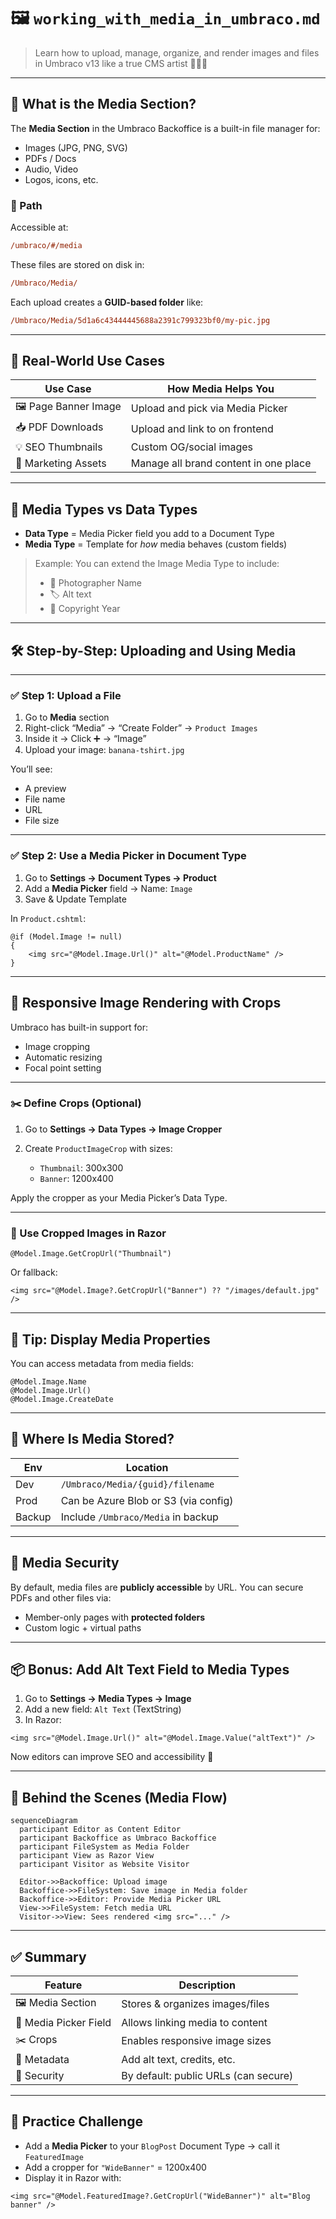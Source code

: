 # 🖼️ `working_with_media_in_umbraco.md`

> Learn how to upload, manage, organize, and render images and files in Umbraco v13 like a true CMS artist 🎨🧑‍🎨

---

## 📂 What is the Media Section?

The **Media Section** in the Umbraco Backoffice is a built-in file manager for:

- Images (JPG, PNG, SVG)
- PDFs / Docs
- Audio, Video
- Logos, icons, etc.

### 📍 Path

Accessible at:

```ini
/umbraco/#/media
```

These files are stored on disk in:

```ini
/Umbraco/Media/
```

Each upload creates a **GUID-based folder** like:

```ini
/Umbraco/Media/5d1a6c43444445688a2391c799323bf0/my-pic.jpg
```

---

## 🎯 Real-World Use Cases

| Use Case             | How Media Helps You                   |
| -------------------- | ------------------------------------- |
| 🖼️ Page Banner Image | Upload and pick via Media Picker      |
| 📥 PDF Downloads     | Upload and link to on frontend        |
| 💡 SEO Thumbnails    | Custom OG/social images               |
| 🎯 Marketing Assets  | Manage all brand content in one place |

---

## 🧪 Media Types vs Data Types

- **Data Type** = Media Picker field you add to a Document Type
- **Media Type** = Template for _how_ media behaves (custom fields)

> Example: You can extend the Image Media Type to include:
>
> - 📸 Photographer Name
> - 🏷️ Alt text
> - 📆 Copyright Year

---

## 🛠️ Step-by-Step: Uploading and Using Media

---

### ✅ Step 1: Upload a File

1. Go to **Media** section
2. Right-click “Media” → “Create Folder” → `Product Images`
3. Inside it → Click ➕ → “Image”
4. Upload your image: `banana-tshirt.jpg`

You’ll see:

- A preview
- File name
- URL
- File size

---

### ✅ Step 2: Use a Media Picker in Document Type

1. Go to **Settings → Document Types → Product**
2. Add a **Media Picker** field → Name: `Image`
3. Save & Update Template

In `Product.cshtml`:

```cshtml
@if (Model.Image != null)
{
    <img src="@Model.Image.Url()" alt="@Model.ProductName" />
}
```

---

## 📸 Responsive Image Rendering with Crops

Umbraco has built-in support for:

- Image cropping
- Automatic resizing
- Focal point setting

---

### ✂️ Define Crops (Optional)

1. Go to **Settings → Data Types → Image Cropper**
2. Create `ProductImageCrop` with sizes:

   - `Thumbnail`: 300x300
   - `Banner`: 1200x400

Apply the cropper as your Media Picker’s Data Type.

---

### 🧠 Use Cropped Images in Razor

```cshtml
@Model.Image.GetCropUrl("Thumbnail")
```

Or fallback:

```cshtml
<img src="@Model.Image?.GetCropUrl("Banner") ?? "/images/default.jpg" />
```

---

## 🧠 Tip: Display Media Properties

You can access metadata from media fields:

```cshtml
@Model.Image.Name
@Model.Image.Url()
@Model.Image.CreateDate
```

---

## 📁 Where Is Media Stored?

| Env    | Location                             |
| ------ | ------------------------------------ |
| Dev    | `/Umbraco/Media/{guid}/filename`     |
| Prod   | Can be Azure Blob or S3 (via config) |
| Backup | Include `/Umbraco/Media` in backup   |

---

## 🔐 Media Security

By default, media files are **publicly accessible** by URL.
You can secure PDFs and other files via:

- Member-only pages with **protected folders**
- Custom logic + virtual paths

---

## 📦 Bonus: Add Alt Text Field to Media Types

1. Go to **Settings → Media Types → Image**
2. Add a new field: `Alt Text` (TextString)
3. In Razor:

```cshtml
<img src="@Model.Image.Url()" alt="@Model.Image.Value("altText")" />
```

Now editors can improve SEO and accessibility 💪

---

## 🧠 Behind the Scenes (Media Flow)

```mermaid
sequenceDiagram
  participant Editor as Content Editor
  participant Backoffice as Umbraco Backoffice
  participant FileSystem as Media Folder
  participant View as Razor View
  participant Visitor as Website Visitor

  Editor->>Backoffice: Upload image
  Backoffice->>FileSystem: Save image in Media folder
  Backoffice->>Editor: Provide Media Picker URL
  View->>FileSystem: Fetch media URL
  Visitor->>View: Sees rendered <img src="..." />
```

---

## ✅ Summary

| Feature               | Description                          |
| --------------------- | ------------------------------------ |
| 🖼️ Media Section      | Stores & organizes images/files      |
| 📌 Media Picker Field | Allows linking media to content      |
| ✂️ Crops              | Enables responsive image sizes       |
| 🧠 Metadata           | Add alt text, credits, etc.          |
| 🔐 Security           | By default: public URLs (can secure) |

---

## 🚀 Practice Challenge

- Add a **Media Picker** to your `BlogPost` Document Type → call it `FeaturedImage`
- Add a cropper for `"WideBanner"` = 1200x400
- Display it in Razor with:

```cshtml
<img src="@Model.FeaturedImage?.GetCropUrl("WideBanner")" alt="Blog banner" />
```

